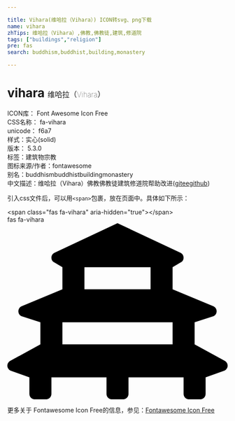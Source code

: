 ```yaml
---

title: Vihara(维哈拉（Vihara）) ICON转svg、png下载
name: vihara
zhTips: 维哈拉（Vihara）,佛教,佛教徒,建筑,修道院
tags: ["buildings","religion"]
pre: fas
search: buddhism,buddhist,building,monastery

---
```


# vihara  <small style="font-size: 60%;font-weight: 100">维哈拉（Vihara）</small>


<div class="detail-page">
<p>
<span>
ICON库：
<span class="badge-secondary badge">Font Awesome Icon Free</span> 
</span>
<br/>
<span>
CSS名称：
<span class="badge-secondary badge">fa-vihara</span> 
</span>
<br/>
<span>
unicode：
<span class="badge-secondary badge">f6a7</span> 
<copy-btn content='f6a7' btn-title=""></copy-btn>
<copy-btn :content='String.fromCodePoint(parseInt("f6a7", 16))' btn-title="复制U"></copy-btn>
</span><br/><span>样式：<span class="badge-light badge">实心(solid)</span></span>
<br/>
<span>
版本：
<span class="badge-secondary badge">5.3.0</span> 
</span><br/><span>标签：<span class="badge-light badge"><router-link to="/tags/buildings.html">建筑物</router-link></span><span class="badge-light badge"><router-link to="/tags/religion.html">宗教</router-link></span></span>
<br/>
<span>图标来源/作者：<span class="badge-light badge">fontawesome</span></span> 
<br/>
<span>别名：<span class="badge-light badge">buddhism</span><span class="badge-light badge">buddhist</span><span class="badge-light badge">building</span><span class="badge-light badge">monastery</span></span><br/><span class="zh-detail">中文描述：<span class="badge-primary badge">维哈拉（Vihara）</span><span class="badge-primary badge">佛教</span><span class="badge-primary badge">佛教徒</span><span class="badge-primary badge">建筑</span><span class="badge-primary badge">修道院</span><span class="help-link"><span>帮助改进</span>(<a href="https://gitee.com/liuwave/icon-helper/edit/master/json/fontawesome/solid/vihara.json" target="_blank" rel="noopener noreferrer">gitee</a><a href="https://github.com/liuwave/icon-helper/edit/master/json/fontawesome/solid/vihara.json" target="_blank" rel="noopener noreferrer">github</a></span>)</span><br/>
</p>
</div>
<div class="alert alert-dark">
  <i class="fas fa-vihara fa-xs"></i>
  <i class="fas fa-vihara fa-sm"></i>
  <i class="fas fa-vihara fa-lg"></i>
  <i class="fas fa-vihara fa-2x"></i>
  <i class="fas fa-vihara fa-3x"></i>
  <i class="fas fa-vihara fa-5x"></i>
  <i class="fas fa-vihara fa-7x"></i>
</div>
<div>
  <p>引入css文件后，可以用<code>&lt;span&gt;</code>包裹，放在页面中。具体如下所示：    
  </p>
  <div class="alert alert-primary" style="font-size: 14px">
    &lt;span class="fas fa-vihara" aria-hidden="true"&gt;&lt;/span&gt;
    <copy-btn content='<span class="fas fa-vihara" aria-hidden="true"></span>'></copy-btn>
  </div>
  <div class="alert alert-secondary">
    <i class="fas fa-vihara"
    style="font-size: 24px"
    aria-hidden="true"></i> fas fa-vihara
    <copy-btn content="fas fa-vihara" btn-title="复制图标名称"></copy-btn>
  </div>
</div>
<div id="svg" class="svg-wrap">
<svg xmlns="http://www.w3.org/2000/svg" viewBox="0 0 640 512"><path d="M632.88 400.71L544 352v-64l55.16-17.69c11.79-5.9 11.79-22.72 0-28.62L480 192v-64l27.31-16.3c7.72-7.72 5.61-20.74-4.16-25.62L320 0 136.85 86.07c-9.77 4.88-11.88 17.9-4.16 25.62L160 128v64L40.84 241.69c-11.79 5.9-11.79 22.72 0 28.62L96 288v64L7.12 400.71c-5.42 3.62-7.7 9.63-7 15.29.62 5.01 3.57 9.75 8.72 12.33L64 448v48c0 8.84 7.16 16 16 16h32c8.84 0 16-7.16 16-16v-48h160v48c0 8.84 7.16 16 16 16h32c8.84 0 16-7.16 16-16v-48h160v48c0 8.84 7.16 16 16 16h32c8.84 0 16-7.16 16-16v-48l55.15-19.67c5.16-2.58 8.1-7.32 8.72-12.33.71-5.67-1.57-11.68-6.99-15.29zM224 128h192v64H224v-64zm-64 224v-64h320v64H160z"/></svg>
</div>
<detail full-name='fa-vihara'></detail>
    
<div><p>更多关于  Fontawesome Icon Free的信息，参见：<a target="_blank" href="https://iconhelper.cn/fontawesome.html">Fontawesome Icon Free</a>
</p></div>
